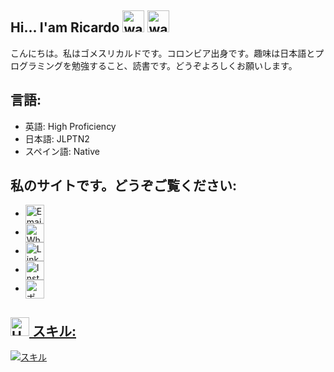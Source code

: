 ## Hi... I'am Ricardo <img src="https://user-images.githubusercontent.com/72663882/171687151-bb31c996-c9d2-49c8-b593-734946893b23.gif" alt="waving hand gif" aria-hidden="true" width="35" />  <img src="https://user-images.githubusercontent.com/72663882/171687151-bb31c996-c9d2-49c8-b593-734946893b23.gif" alt="waving hand gif" aria-hidden="true" width="35" />
こんにちは。私はゴメスリカルドです。コロンビア出身です。趣味は日本語とプログラミングを勉強すること、読書です。どうぞよろしくお願いします。


## 言語:
 - 英語: High Proficiency
 - 日本語: JLPTN2
 - スペイン語: Native


## 私のサイトです。どうぞご覧ください:
  - <a href="mailto:ricardoantoniogomezvillalobos@gmail.com" title="Email"><img alt="Email" src="https://img.shields.io/badge/Gmail-E0FBE2?style=for-the-badge&logo=gmail&logoColor=black" height="30" align="center"/></a>
  - <a href="https://wa.me/817045317684" title="Whatsapp"><img alt="WhatsApp" src="https://img.shields.io/badge/Whatsapp-25D366?style=for-the-badge&logoColor=white" height="30" align="center"/></a>
  - <a href="https://www.linkedin.com/in/ricardo-antonio-gomez-villalobos-659369296/" title="LinkedIn"><img alt="LinkedIn" src="https://img.shields.io/static/v1?message=LinkedIn&logo=linkedin&label=&color=CAF4FF&logoColor=black&labelColor=&style=for-the-badge" height="30" align="center"/></a>
  - <a href="https://www.instagram.com/ricardogomez902/" title="LinkedIn"><img alt="Instagram" src="https://img.shields.io/static/v1?message=Instagram&logo=instagram&label=&color=E1306C&logoColor=white&labelColor=&style=for-the-badge" height="30" align="center"/>
  - <a href="https://ricardogomez.wuaze.com/home.php?i=1" title="LinkedIn"><img alt="ポートフォリオ" src="https://img.shields.io/static/v1?message=Portafolio&logo=briefcase&label=&color=0052CC&logoColor=white&labelColor=&style=for-the-badge" height="30" align="center"/>




## <img src="https://raw.githubusercontent.com/Tarikul-Islam-Anik/Animated-Fluent-Emojis/master/Emojis/Objects/Hammer%20and%20Wrench.png" alt="Hammer and Wrench" width="30" height="30" /> **スキル:**  
[![スキル](https://skillicons.dev/icons?i=html,css,py,bootstrap,django,fastapi,postgres,sqlite,php,javascript)](#)
